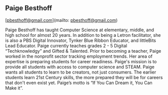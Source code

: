 ## Paige Besthoff

[pbesthoff@gmail.com](mailto: pbesthoff@gmail.com)

Paige Besthoff has taught Computer Science at elementary, middle, and high school for almost 20 years. In addition to being a Letron facilitator, she is also a PBS Digital Innovator, Tynker Blue Ribbon Educator, and littleBits Lead Educator. Paige currently teaches grades 2 - 5 Digital “Techknowledgy” and Gifted & Talented. Prior to becoming a teacher, Paige worked in the nonprofit sector tracking employment trends. Her area of expertise is preparing students for career readiness. Paige's mission is to provide all students with access to computer science and STEAM. Paige wants all students to learn to be creators, not just consumers. The earlier students learn 21st Century skills, the more prepared they will be for careers that don't even exist yet. Paige’s motto is “If You Can Dream it, You Can Make it”.  
